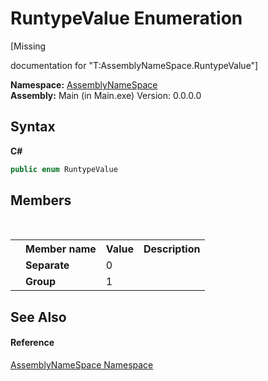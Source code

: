 # RuntypeValue Enumeration
 

\[Missing <summary> documentation for "T:AssemblyNameSpace.RuntypeValue"\]

**Namespace:**&nbsp;<a href="6bcc80ef-5cfd-db5f-1eb2-7297d1c16397">AssemblyNameSpace</a><br />**Assembly:**&nbsp;Main (in Main.exe) Version: 0.0.0.0

## Syntax

**C#**<br />
``` C#
public enum RuntypeValue
```


## Members
&nbsp;<table><tr><th></th><th>Member name</th><th>Value</th><th>Description</th></tr><tr><td /><td target="F:AssemblyNameSpace.RuntypeValue.Separate">**Separate**</td><td>0</td><td /></tr><tr><td /><td target="F:AssemblyNameSpace.RuntypeValue.Group">**Group**</td><td>1</td><td /></tr></table>

## See Also


#### Reference
<a href="6bcc80ef-5cfd-db5f-1eb2-7297d1c16397">AssemblyNameSpace Namespace</a><br />